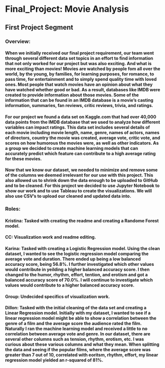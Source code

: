 # Final_Project: Movie Analysis
## First Project Segment

### Overview:

####    When we initially received our final project requirement, our team went through several different data set topics in an effort to find information that not only worked for our project but was also exciting. And what is more exciting than movies! Movies are watched by people fom all over the world, by the young, by families, for learning purposes, for romance, to pass time, for entertainment and to simply spend quality time with loved ones. Most people that watch movies have an opinion about what they have watched whether good or bad. As a result, databases like IMDB were created to provide information about those movies. Some of the information that can be found in an IMDB database is a movie’s casting information, summaries, fan reviews, critic reviews, trivia, and ratings.

####    For our project we found a data set on Kaggle.com that had over 40,000 data points from the IMDB database that we used to analyze how different variables can impact ratings. This data set includes several details of each movie including movie length, name, genre, names of actors, names of directors, country the movie was created, average vote, critic vote, and scores on how humorous the movies were, as well as other indicators. As a group we decided to create machine learning models that can accurately predict which feature can contribute to a high average rating for these movies.

####    Now that we know our dataset, we needed to minimize and remove some of the columns we deemed irrelevant for our use with this project. This also allowed us to shrink down the data enough to be uploaded to GitHub and to be cleaned. For this project we decided to use Jupyter Notebook to show our work and to use Tableau to create the visualizations. We will also use CSV’s to upload our cleaned and updated data into.

### Roles:

#### Kristina: Tasked with creating the readme and creating a Randome Forest model.
#### CC: Visualization work and readme editing.
#### Karina: Tasked with creating a Logistic Regression model. Using the clean dataset, I wanted to see the logistic regression model comparing the average vote and duration. There ended up being a low balanced accuracy score, being 56.8%. I further investigated which other values would contribute in yeilding a higher balanced accuracy score. I then changed to the humor, rhythm, effort, tention, and erotism and got a balanced accuracy score of 70.0%. I will continue to investigate which values would contribute to a higher balanced accuracy score.
#### Group: Undecided specifics of visualization work.
#### Dillon: Tasked with the initial cleaning of the data set and creating a Linear Regression model. Initially with my dataset, I wanted to see if a linear regression model might be able to show a correlation between the genre of a film and the average score the audience rated the film. Naturally I ran the machine learning model and received a little to no correlation between average vote and genre. In our dataset, there are several other columns such as tension, rhythm, erotism, etc. I was curious about these various columns and what they mean. When splitting the data and seeing if the popular films, where the average score was greater than 7 out of 10, correlated with eoritsm, rhythm, effort, my linear regression model yielded an r-squared of 81%. 


